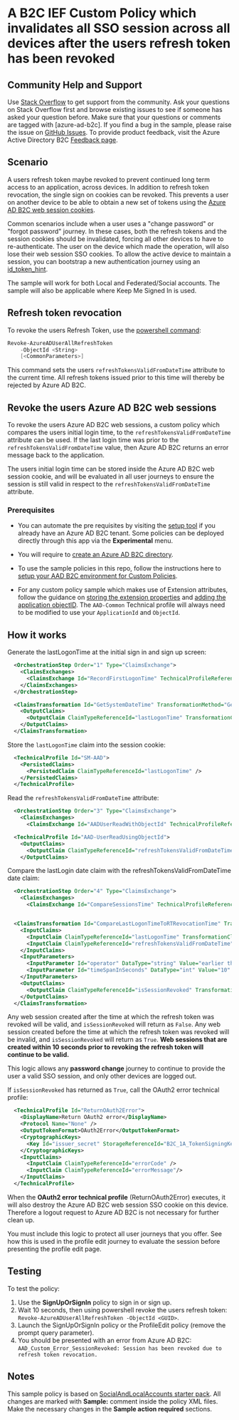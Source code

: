 # A B2C IEF Custom Policy which invalidates all SSO session across all devices after the users refresh token has been revoked

## Community Help and Support
Use [Stack Overflow](https://stackoverflow.com/questions/tagged/azure-ad-b2c) to get support from the community. Ask your questions on Stack Overflow first and browse existing issues to see if someone has asked your question before. Make sure that your questions or comments are tagged with [azure-ad-b2c].
If you find a bug in the sample, please raise the issue on [GitHub Issues](https://github.com/azure-ad-b2c/samples/issues).
To provide product feedback, visit the Azure Active Directory B2C [Feedback page](https://feedback.azure.com/forums/169401-azure-active-directory?category_id=160596).

## Scenario
A users refresh token maybe revoked to prevent continued long term access to an application, across devices. In addition to refresh token revocation, the single sign on cookies can be revoked. This prevents a user on another device to be able to obtain a new set of tokens using the [Azure AD B2C web session cookies](https://docs.microsoft.com/en-us/azure/active-directory-b2c/session-behavior?pivots=b2c-custom-policy#configure-azure-ad-b2c-session-behavior).

Common scenarios include when a user uses a "change password" or "forgot password" journey. In these cases, both the refresh tokens and the session cookies should be invalidated, forcing all other devices to have to re-authenticate. The user on the device which made the operation, will also lose their web session SSO cookies. To allow the active device to maintain a session, you can bootstrap a new authentication journey using an [id_token_hint](https://docs.microsoft.com/azure/active-directory-b2c/id-token-hint).

The sample will work for both Local and Federated/Social accounts. 
The sample will also be applicable where Keep Me Signed In is used.

## Refresh token revocation
To revoke the users Refresh Token, use the [powershell command](https://docs.microsoft.com/en-us/powershell/module/azuread/revoke-azureaduserallrefreshtoken?view=azureadps-2.0):
```powershell
Revoke-AzureADUserAllRefreshToken
    -ObjectId <String>
    [<CommonParameters>]
```

This command sets the users `refreshTokensValidFromDateTime` attribute to the current time. All refresh tokens issued prior to this time will thereby be rejected by Azure AD B2C.

## Revoke the users Azure AD B2C web sessions
To revoke the users Azure AD B2C web sessions, a custom policy which compares the users initial login time, to the `refreshTokensValidFromDateTime` attribute can be used. If the last login time was prior to the  `refreshTokensValidFromDateTime` value, then Azure AD B2C returns an error message back to the application.

The users initial login time can be stored inside the Azure AD B2C web session cookie, and will be evaluated in all user journeys to ensure the session is still valid in respect to the `refreshTokensValidFromDateTime` attribute.

### Prerequisites
- You can automate the pre requisites by visiting the [setup tool](https://aka.ms/iefsetup) if you already have an Azure AD B2C tenant. Some policies can be deployed directly through this app via the **Experimental** menu.

- You will require to [create an Azure AD B2C directory](https://docs.microsoft.com/azure/active-directory-b2c/tutorial-create-tenant).

- To use the sample policies in this repo, follow the instructions here to [setup your AAD B2C environment for Custom Policies](https://docs.microsoft.com/azure/active-directory-b2c/active-directory-b2c-get-started-custom).

- For any custom policy sample which makes use of Extension attributes, follow the guidance on [storing the extension properties](https://docs.microsoft.com/en-us/azure/active-directory-b2c/active-directory-b2c-create-custom-attributes-profile-edit-custom#create-a-new-application-to-store-the-extension-properties) and [adding the application objectID](https://docs.microsoft.com/en-us/azure/active-directory-b2c/active-directory-b2c-create-custom-attributes-profile-edit-custom#modify-your-custom-policy-to-add-the-applicationobjectid). The `AAD-Common` Technical profile will always need to be modified to use your `ApplicationId` and `ObjectId`.

## How it works

Generate the lastLogonTime at the initial sign in and sign up screen:
```xml
  <OrchestrationStep Order="1" Type="ClaimsExchange">
    <ClaimsExchanges>
      <ClaimsExchange Id="RecordFirstLogonTime" TechnicalProfileReferenceId="CT-RecordFirstLogonTime" />
    </ClaimsExchanges>
  </OrchestrationStep>

  <ClaimsTransformation Id="GetSystemDateTime" TransformationMethod="GetCurrentDateTime">
    <OutputClaims>
      <OutputClaim ClaimTypeReferenceId="lastLogonTime" TransformationClaimType="currentDateTime" />
    </OutputClaims>
  </ClaimsTransformation>
```

Store the `lastLogonTime` claim into the session cookie:
```xml
  <TechnicalProfile Id="SM-AAD">
    <PersistedClaims>
      <PersistedClaim ClaimTypeReferenceId="lastLogonTime" />
    </PersistedClaims>
  </TechnicalProfile>
```

Read the `refreshTokensValidFromDateTime` attribute:
```xml
  <OrchestrationStep Order="3" Type="ClaimsExchange">
    <ClaimsExchanges>
      <ClaimsExchange Id="AADUserReadWithObjectId" TechnicalProfileReferenceId="AAD-UserReadUsingObjectId" />
```

```xml
  <TechnicalProfile Id="AAD-UserReadUsingObjectId">
    <OutputClaims>
      <OutputClaim ClaimTypeReferenceId="refreshTokensValidFromDateTime" PartnerClaimType="refreshTokensValidFromDateTime"/>
    </OutputClaims>
```

Compare the lastLogin date claim with the refreshTokensValidFromDateTime date claim:
```xml
  <OrchestrationStep Order="4" Type="ClaimsExchange">
    <ClaimsExchanges>
      <ClaimsExchange Id="CompareSessionsTime" TechnicalProfileReferenceId="CT-CompareSessionTime" />


  <ClaimsTransformation Id="CompareLastLogonTimeToRTRevocationTime" TransformationMethod="DateTimeComparison">
    <InputClaims>
      <InputClaim ClaimTypeReferenceId="lastLogonTime" TransformationClaimType="firstDateTime" />
      <InputClaim ClaimTypeReferenceId="refreshTokensValidFromDateTime" TransformationClaimType="secondDateTime" />
    </InputClaims>
    <InputParameters>
      <InputParameter Id="operator" DataType="string" Value="earlier than" />
      <InputParameter Id="timeSpanInSeconds" DataType="int" Value="10" />
    </InputParameters>
    <OutputClaims>
      <OutputClaim ClaimTypeReferenceId="isSessionRevoked" TransformationClaimType="result" />
    </OutputClaims>
  </ClaimsTransformation>
```

Any web session created after the time at which the refresh token was revoked will be valid, and `isSessionRevoked` will return as `False`.
Any web session created before the time at which the refresh token was revoked will be invalid, and `isSessionRevoked` will return as `True`.
**Web sessions that are created within 10 seconds prior to revoking the refresh token will continue to be valid.**

This logic allows any **password change** journey to continue to provide the user a valid SSO session, and only other devices are logged out.

If `isSessionRevoked` has returned as `True`, call the OAuth2 error technical profile:
```xml
  <TechnicalProfile Id="ReturnOAuth2Error">
    <DisplayName>Return OAuth2 error</DisplayName>
    <Protocol Name="None" />
    <OutputTokenFormat>OAuth2Error</OutputTokenFormat>
    <CryptographicKeys>
      <Key Id="issuer_secret" StorageReferenceId="B2C_1A_TokenSigningKeyContainer" />
    </CryptographicKeys>
    <InputClaims>
      <InputClaim ClaimTypeReferenceId="errorCode" />
      <InputClaim ClaimTypeReferenceId="errorMessage"/>
    </InputClaims>
  </TechnicalProfile>
```

When the **OAuth2 error technical profile** (ReturnOAuth2Error) executes, it will also destroy the Azure AD B2C web session SSO cookie on this device. Therefore a logout request to Azure AD B2C is not necessary for further clean up.

You must include this logic to protect all user journeys that you offer. See how this is used in the profile edit journey to evaluate the session before presenting the profile edit page.

## Testing
To test the policy:
1. Use the **SignUpOrSignIn** policy to sign in or sign up.
1. Wait 10 seconds, then using powershell revoke the users refresh token: `Revoke-AzureADUserAllRefreshToken -ObjectId <GUID>`.
1. Launch the SignUpOrSignIn policy or the ProfileEdit policy (remove the prompt query parameter).
1. You should be presented with an error from Azure AD B2C: `AAD_Custom_Error_SessionRevoked: Session has been revoked due to refresh token revocation.`
 
## Notes
This sample policy is based on [SocialAndLocalAccounts starter pack](https://github.com/Azure-Samples/active-directory-b2c-custom-policy-starterpack/tree/master/SocialAndLocalAccounts). All changes are marked with **Sample:** comment inside the policy XML files. Make the necessary changes in the **Sample action required** sections. 
